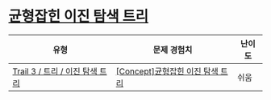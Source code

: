 # [균형잡힌 이진 탐색 트리](https://https://en.codetree.ai/trails/complete/curated-cards/intro-balanced-binary-tree)

|유형|문제 경험치|난이도|
|---|---|---|
|[Trail 3 / 트리 / 이진 탐색 트리](https://https://en.codetree.ai/trail-info/novice-high/)|[[Concept]균형잡힌 이진 탐색 트리](https://https://en.codetree.ai/trails/complete/curated-cards/intro-balanced-binary-tree/)|쉬움|

